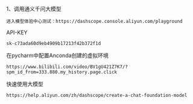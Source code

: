 1、调用通义千问大模型

```
进入模型体验中心测试：https://dashscope.console.aliyun.com/playground
```

API-KEY

```
sk-c73ada60d9eb4909b17213f42b372f1d
```

在pycharm中配置Anconda创建的虚拟环境

```
https://www.bilibili.com/video/BV1gU421Z7K7/?spm_id_from=333.880.my_history.page.click
```

快速使用大模型

```
https://help.aliyun.com/zh/dashscope/create-a-chat-foundation-model
```

